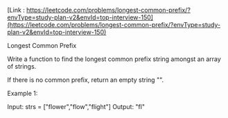 [Link : https://leetcode.com/problems/longest-common-prefix/?envType=study-plan-v2&envId=top-interview-150](https://leetcode.com/problems/longest-common-prefix/?envType=study-plan-v2&envId=top-interview-150)

Longest Common Prefix


Write a function to find the longest common prefix string amongst an array of strings.

If there is no common prefix, return an empty string "".

 

Example 1:

Input: strs = ["flower","flow","flight"]
Output: "fl"
